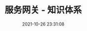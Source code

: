 ---
pageComponent: 
  name: Catalogue
  data: 
    path: 04.微服务/03.服务网关
    imgUrl: /img/catalogue/default.png
    description: 服务网关 - 目录页
title: 服务网关 - 知识体系
date: 2021-10-26 23:31:08
permalink: /service-gateway
sidebar: true
article: false
comment: false
editLink: false
---
